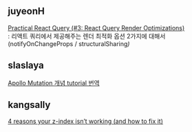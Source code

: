 <h2>juyeonH</h2><a href="https://www.notion.so/study66/3-React-Query-Render-Optimizations-a368ddc7dbed4c26b868252f442f619f">Practical React Query (#3: React Query Render Optimizations)</a><br>: 리액트 쿼리에서 제공해주는 렌더 최적화 옵션 2가지에 대해서(notifyOnChangeProps / structuralSharing<em>)</em><h2>slaslaya</h2><a href="https://study66.notion.site/22-05-07-lift-off-part4-Mutation-c46e60c1e91748a09bc451f7efcdc4af">Apollo Mutation 개념 tutorial 번역</a><h2>kangsally</h2><a href="https://www.notion.so/study66/4-reasons-your-z-index-isn-t-working-and-how-to-fix-it-b3633fa1c6974f9caa7df776137e56b3#d21d97c044734767be45b54cd51daaf2">4 reasons your z-index isn’t working (and how to fix it)</a>